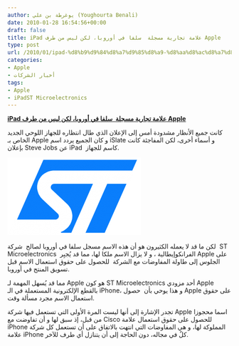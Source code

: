 ```yaml
---
author: يوغرطة بن علي (Youghourta Benali)
date: 2010-01-28 16:54:56+00:00
draft: false
title: iPad علامة تجارية مسجلة  سلفا في أوروبا، لكن ليس من طرف Apple
type: post
url: /2010/01/ipad-%d8%b9%d9%84%d8%a7%d9%85%d8%a9-%d8%aa%d8%ac%d8%a7%d8%b1%d9%8a%d8%a9-%d9%85%d8%b3%d8%ac%d9%84%d8%a9-%d8%b3%d9%84%d9%81%d8%a7-%d9%81%d9%8a-%d8%a3%d9%88%d8%b1%d9%88%d8%a8%d8%a7%d8%8c-%d9%84%d9%83/
categories:
- Apple
- أخبار الشركات
tags:
- Apple
- iPadST Microelectronics
---
```


[**iPad علامة تجارية مسجلة  سلفا في أوروبا، لكن ليس من طرف Apple**](https://www.it-scoop.com/2010/01/ipad-%d8%b9%d9%84%d8%a7%d9%85%d8%a9-%d8%aa%d8%ac%d8%a7%d8%b1%d9%8a%d8%a9-%d9%85%d8%b3%d8%ac%d9%84%d8%a9-%d8%b3%d9%84%d9%81%d8%a7-%d9%81%d9%8a-%d8%a3%d9%88%d8%b1%d9%88%d8%a8%d8%a7%d8%8c-%d9%84%d9%83/)


كانت جميع الأنظار مشدودة أمس إلى الإعلان الذي طال انتظاره للجهاز اللوحي الجديد الخاص بـ Apple و كان الجميع يردد اسم iSlate و أسماء أخرى، لكن المفاجئة كانت بإعلان Steve Jobs عن iPad  كاسم للجهاز.

[![](STMicroelectronics-Logo-300x174.png)
](https://www.it-scoop.com/2010/01/ipad-%d8%b9%d9%84%d8%a7%d9%85%d8%a9-%d8%aa%d8%ac%d8%a7%d8%b1%d9%8a%d8%a9-%d9%85%d8%b3%d8%ac%d9%84%d8%a9-%d8%b3%d9%84%d9%81%d8%a7-%d9%81%d9%8a-%d8%a3%d9%88%d8%b1%d9%88%d8%a8%d8%a7%d8%8c-%d9%84%d9%83/)

لكن ما قد لا يعمله الكثيرون هو أن هذه الاسم مسجل سلفا في أوروبا لصالح  شركة  ST Microelectronics  الفرانكوإيطالية ، و لا يزال الاسم ملكا لها، مما قد يُجبِر Apple على الجلوس إلى طاولة المفاوضات مع الشركة  للحصول على حقوق استعمال الاسم قبل تسويق المنتج في أوروبا.

مما قد يُسهل المهمة لـ Apple هو كون ST Microelectronics أحد مزودي Apple بالقطع الإلكترونية المستعملة في الـ iPhone، و هذا يوحي بأن  حصول Apple على حقوق استعمال الاسم مجرد مسألة وقت.

تجدر الإشارة إلى أنها ليست المرة الأولى التي تستعمل فيها شركة Apple اسما محجوزا من قبل، إذ سبق لها و أن تفاوضت مع Cisco للحصول على حقوق استعمال علامة iPhone المملوكة لها، و هي المفاوضات التي انتهت بالاتفاق على أن تستعمل كل شركة علامة iPhone كلٌ في مجاله، دون الحاجة إلى أن يتنازل أي طرف للآخر.

